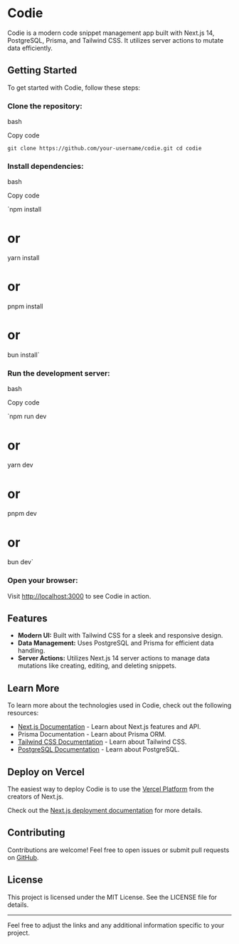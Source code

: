 Codie
=====

Codie is a modern code snippet management app built with Next.js 14, PostgreSQL, Prisma, and Tailwind CSS. It utilizes server actions to mutate data efficiently.

Getting Started
---------------

To get started with Codie, follow these steps:

### Clone the repository:

bash

Copy code

`git clone https://github.com/your-username/codie.git
cd codie`

### Install dependencies:

bash

Copy code

`npm install
# or
yarn install
# or
pnpm install
# or
bun install`

### Run the development server:

bash

Copy code

`npm run dev
# or
yarn dev
# or
pnpm dev
# or
bun dev`

### Open your browser:

Visit <http://localhost:3000> to see Codie in action.

Features
--------

-   **Modern UI:** Built with Tailwind CSS for a sleek and responsive design.
-   **Data Management:** Uses PostgreSQL and Prisma for efficient data handling.
-   **Server Actions:** Utilizes Next.js 14 server actions to manage data mutations like creating, editing, and deleting snippets.

Learn More
----------

To learn more about the technologies used in Codie, check out the following resources:

-   [Next.js Documentation](https://nextjs.org/docs) - Learn about Next.js features and API.
-   Prisma Documentation - Learn about Prisma ORM.
-   [Tailwind CSS Documentation](https://tailwindcss.com/docs) - Learn about Tailwind CSS.
-   [PostgreSQL Documentation](https://www.postgresql.org/docs/) - Learn about PostgreSQL.

Deploy on Vercel
----------------

The easiest way to deploy Codie is to use the [Vercel Platform](https://vercel.com/new?utm_medium=default-template&filter=next.js&utm_source=create-next-app&utm_campaign=create-next-app-readme) from the creators of Next.js.

Check out the [Next.js deployment documentation](https://nextjs.org/docs/deployment) for more details.

Contributing
------------

Contributions are welcome! Feel free to open issues or submit pull requests on [GitHub](https://github.com/your-username/codie).

License
-------

This project is licensed under the MIT License. See the LICENSE file for details.

* * * * *

Feel free to adjust the links and any additional information specific to your project.
